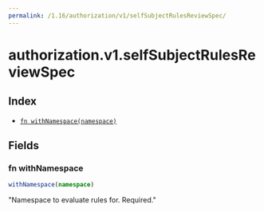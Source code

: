 ```yaml
---
permalink: /1.16/authorization/v1/selfSubjectRulesReviewSpec/
---
```


# authorization.v1.selfSubjectRulesReviewSpec



## Index

* [`fn withNamespace(namespace)`](#fn-withnamespace)

## Fields

### fn withNamespace

```ts
withNamespace(namespace)
```

"Namespace to evaluate rules for. Required."